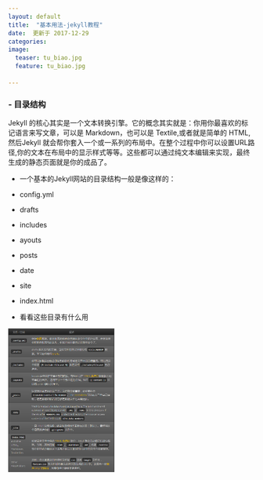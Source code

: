 ```yaml
---
layout: default
title:  "基本用法-jekyll教程"
date:  更新于 2017-12-29
categories: 
image:
  teaser: tu_biao.jpg
  feature: tu_biao.jpg

---
```

###  - 目录结构

Jekyll 的核心其实是一个文本转换引擎。它的概念其实就是：你用你最喜欢的标记语言来写文章，可以是 Markdown，也可以是 Textile,或者就是简单的 HTML,然后Jekyll 就会帮你套入一个或一系列的布局中。在整个过程中你可以设置URL路径,你的文本在布局中的显示样式等等。这些都可以通过纯文本编辑来实现，最终生成的静态页面就是你的成品了。

 <div class="row">
 <div class="col-md-5" ><!-- left -->
 
 - 一个基本的Jekyll网站的目录结构一般是像这样的：
 
 - config.yml
 
 - drafts

 - includes
 
 - ayouts
 
 - posts
 
 - date
 
 - site
 
 - index.html
 
</div>

<div class="col-md-5" markdown="1" ><!-- right -->

 - 看看这些目录有什么用
 
 
<img src="/images/jekyll_oo.png" alt="jekyll目录的基本用法" style="width: 43%">
</div>
</div>